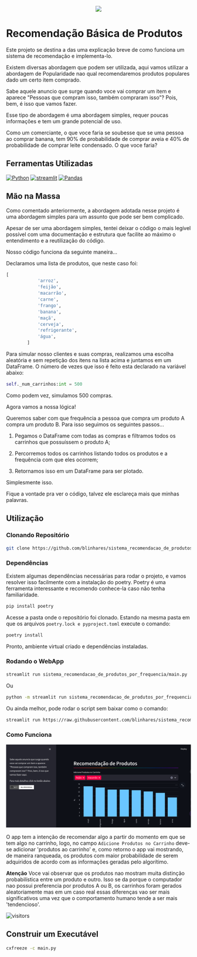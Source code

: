 
<p align="center"><img src="https://img.shields.io/badge/Blinhares-white?logo=github&logoColor=181717&style=for-the-badge&label=git" /><p align="center">

# Recomendação Básica de Produtos

Este projeto se destina a das uma explicação breve de como funciona um sistema de recomendação e implementa-lo.

Existem diversas abordagem que podem ser utilizada, aqui vamos utilizar a abordagem de Popularidade nao qual recomendaremos produtos populares dado um certo item comprado.

Sabe aquele anuncio que surge quando voce vai comprar um item e aparece "Pessoas que compram isso, também compraram isso"? Pois, bem, é isso que vamos fazer.

Esse tipo de abordagem é uma abordagem simples, requer poucas informações e tem um grande potencial de uso.

Como um comerciante, o que voce faria se soubesse que se uma pessoa ao comprar banana, tem 90% de probabilidade de comprar aveia e 40% de probabilidade de comprar leite condensado. O que voce faria?

## Ferramentas Utilizadas

[![Python](https://img.shields.io/badge/PYTHON-white?style=for-the-badge&logo=python&logoColor=3776AB)](https://www.python.org/)
[![streamlit](https://img.shields.io/badge/streamlit-FF4B4B?style=for-the-badge&logo=streamlit&logoColor=white)](https://streamlit.io/)
[![Pandas](https://img.shields.io/badge/pandas-150458?style=for-the-badge&logo=pandas&logoColor=white) ](https://pandas.pydata.org/)

## Mão na Massa

Como comentado anteriormente, a abordagem adotada nesse projeto é uma abordagem simples para um assunto que pode ser bem complicado.

Apesar de ser uma abordagem simples, tentei deixar o código o mais legível possível com uma documentação e estrutura que facilite ao máximo o entendimento e a reutilização do código.

Nosso código funciona da seguinte maneira...

Declaramos uma lista de produtos, que neste caso foi:

```python
[
            'arroz',
            'feijão',
            'macarrão',
            'carne',
            'frango',
            'banana',
            'maçã',
            'cerveja',
            'refrigerante',
            'água',
        ]
```

Para simular nosso clientes e suas compras, realizamos uma escolha aleatória e sem repetição dos itens na lista acima e juntamos em um DataFrame. O número de vezes que isso é feito esta declarado na variável abaixo:

```python
self._num_carrinhos:int = 500
```

Como podem vez, simulamos 500 compras.

Agora vamos a nossa lógica!

Queremos saber com que frequência a pessoa que compra um produto A compra um produto B. Para isso seguimos os seguintes passos...

1. Pegamos o DataFrame com todas as compras e filtramos todos os carrinhos que possuíssem o produto A;

2. Percorremos todos os carrinhos listando todos os produtos e a frequência com que eles ocorrem;

3. Retornamos isso em um DataFrame para ser plotado.

Simplesmente isso.

Fique a vontade pra ver o código, talvez ele esclareça mais que minhas palavras.

## Utilização

### Clonando Repositório

```bash
git clone https://github.com/blinhares/sistema_recomendacao_de_produtos_por_frequencia.git
```

### Dependências

Existem algumas dependências necessárias para rodar o projeto, e vamos resolver isso facilmente com a instalação do poetry. Poetry é uma ferramenta interessante e recomendo conhece-la caso não tenha familiaridade.

```bash
pip install poetry
```

Acesse a pasta onde o repositório foi clonado. Estando na mesma pasta em que os arquivos `poetry.lock e pyproject.toml` execute o comando:

```bash
poetry install
```

Pronto, ambiente virtual criado e dependências instaladas.

### Rodando o WebApp

```bash
streamlit run sistema_recomendacao_de_produtos_por_frequencia/main.py
```
Ou

```bash
python -m streamlit run sistema_recomendacao_de_produtos_por_frequencia/main.py
```

Ou ainda melhor, pode rodar o script sem baixar como o comando:

```bash
streamlit run https://raw.githubusercontent.com/blinhares/sistema_recomendacao_de_produtos_por_frequencia/0cdc274d3413c581893506c8fe7fb096b13183fc/sistema_recomendacao_de_produtos_por_frequencia/main.py
```

### Como Funciona

![alt text](<https://github.com/blinhares/sistema_recomendacao_de_produtos_por_frequencia/blob/0cdc274d3413c581893506c8fe7fb096b13183fc/sistema_recomendacao_de_produtos_por_frequencia/Captura%20de%20tela%20de%202024-05-25%2022-02-27.png>)


O app tem a intenção de recomendar algo a partir do momento em que se tem algo no carrinho, logo, no campo `Adicione Produtos no Carrinho` deve-se adicionar 'produtos ao carrinho' e, como retorno o app vai mostrando, de maneira ranqueada, os produtos com maior probabilidade de serem adquiridos de acordo com as informações geradas pelo algorítimo.

__Atenção__
 Voce vai observar que os produtos nao mostram muita distinção probabilística entre um produto e outro. Isso se da porque o computador nao possui preferencia por produtos A ou B, os carrinhos foram gerados aleatoriamente mas em um caso real essas diferenças vao ser mais significativos uma vez que o comportamento humano tende a ser mais 'tendencioso'.

  ![visitors](https://visitor-badge.laobi.icu/badge?page_id=blinhares.sistema_recomendacao_de_produtos_por_frequencia)

## Construir um Executável

```bash
cxfreeze -c main.py
```